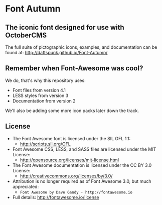 # Font Autumn

## The iconic font designed for use with OctoberCMS

The full suite of pictographic icons, examples, and documentation can be found at:
http://daftspunk.github.io/Font-Autumn/

## Remember when Font-Awesome was cool?

We do, that's why this repository uses:

* Font files from version 4.1
* LESS styles from version 3
* Documentation from version 2

We'll also be adding some more icon packs later down the track.

## License

- The Font Awesome font is licensed under the SIL OFL 1.1:
  - http://scripts.sil.org/OFL
- Font Awesome CSS, LESS, and SASS files are licensed under the MIT License:
  - http://opensource.org/licenses/mit-license.html
- The Font Awesome documentation is licensed under the CC BY 3.0 License:
  - http://creativecommons.org/licenses/by/3.0/
- Attribution is no longer required as of Font Awesome 3.0, but much appreciated:
  - `Font Awesome by Dave Gandy - http://fontawesome.io`
- Full details: http://fontawesome.io/license